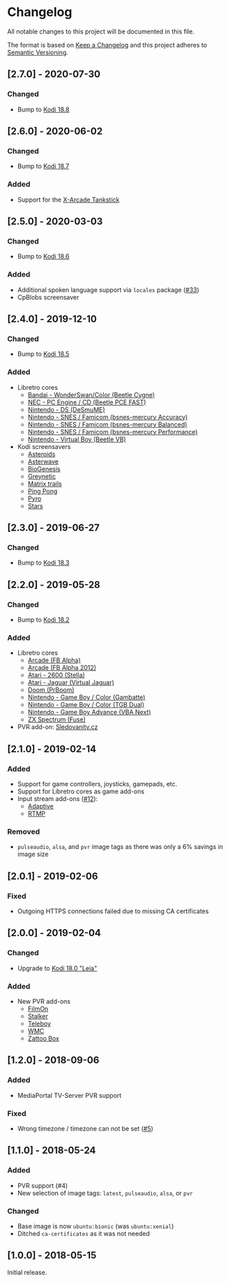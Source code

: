 # Changelog
All notable changes to this project will be documented in this file.

The format is based on [Keep a Changelog](http://keepachangelog.com/en/1.0.0/)
and this project adheres to [Semantic Versioning](http://semver.org/spec/v2.0.0.html).

## [2.7.0] - 2020-07-30

### Changed

* Bump to [Kodi 18.8](https://kodi.tv/article/kodi-leia-188-release)

## [2.6.0] - 2020-06-02

### Changed

* Bump to [Kodi 18.7](https://kodi.tv/article/kodi-leia-187-release)

### Added

* Support for the [X-Arcade Tankstick](https://kodi.wiki/view/HOW-TO:X-Arcade_Tankstick_in_Kodi)

## [2.5.0] - 2020-03-03

### Changed

* Bump to [Kodi 18.6](https://kodi.tv/article/kodi-leia-186-release)

### Added

* Additional spoken language support via `locales` package ([#33](https://github.com/ehough/docker-kodi/issues/30))
* CpBlobs screensaver

## [2.4.0] - 2019-12-10

### Changed

* Bump to [Kodi 18.5](https://kodi.tv/article/kodi-leia-185-release)

### Added

* Libretro cores
  * [Bandai - WonderSwan/Color (Beetle Cygne)](http://docs.libretro.com/library/beetle_cygne/)
  * [NEC - PC Engine / CD (Beetle PCE FAST)](http://docs.libretro.com/library/beetle_pce_fast/)
  * [Nintendo - DS (DeSmuME)](http://docs.libretro.com/library/desmume/)
  * [Nintendo - SNES / Famicom (bsnes-mercury Accuracy)](http://docs.libretro.com/library/bsnes_mercury_accuracy/)
  * [Nintendo - SNES / Famicom (bsnes-mercury Balanced)](http://docs.libretro.com/library/bsnes_mercury_balanced/)
  * [Nintendo - SNES / Famicom (bsnes-mercury Performance)](http://docs.libretro.com/library/bsnes_mercury_performance/)
  * [Nintendo - Virtual Boy (Beetle VB)](http://docs.libretro.com/library/beetle_vb/)
* Kodi screensavers
  * [Asteroids](https://kodi.tv/addon/screensaver/asteroids)
  * [Asterwave](https://kodi.tv/addon/screensaver/asterwave)
  * [BioGenesis](https://kodi.tv/addon/screensaver/biogenesis)
  * [Greynetic](https://kodi.tv/addon/screensaver/greynetic)
  * [Matrix trails](https://kodi.tv/addon/screensaver/matrix-trails)
  * [Ping Pong](https://kodi.wiki/view/Add-on:Ping_Pong)
  * [Pyro](https://kodi.tv/addon/screensaver/pyro)
  * [Stars](https://kodi.tv/addon/screensaver/stars)

## [2.3.0] - 2019-06-27

### Changed

* Bump to [Kodi 18.3](https://kodi.tv/article/kodi-leia-183-release)

## [2.2.0] - 2019-05-28

### Changed

* Bump to [Kodi 18.2](https://kodi.tv/article/kodi-leia-182-release)

### Added

* Libretro cores
  * [Arcade (FB Alpha)](https://docs.libretro.com/library/fb_alpha/)
  * [Arcade (FB Alpha 2012)](https://docs.libretro.com/library/fb_alpha_2012/)
  * [Atari - 2600 (Stella)](http://docs.libretro.com/library/stella/)
  * [Atari - Jaguar (Virtual Jaguar)](http://docs.libretro.com/library/virtual_jaguar/)
  * [Doom (PrBoom)](http://docs.libretro.com/library/prboom/)
  * [Nintendo - Game Boy / Color (Gambatte)](http://docs.libretro.com/library/gambatte/)
  * [Nintendo - Game Boy / Color (TGB Dual)](http://docs.libretro.com/library/tgb_dual/)
  * [Nintendo - Game Boy Advance (VBA Next)](http://docs.libretro.com/library/vba_next/)
  * [ZX Spectrum (Fuse)](http://docs.libretro.com/library/fuse/)
* PVR add-on: [Sledovanitv.cz](https://kodi.wiki/view/Add-on:Sledovanitv.cz_PVR_Client)

## [2.1.0] - 2019-02-14

### Added

* Support for game controllers, joysticks, gamepads, etc.
* Support for Libretro cores as game add-ons
* Input stream add-ons ([#12](https://github.com/ehough/docker-kodi/pull/12)):
  * [Adaptive](https://github.com/peak3d/inputstream.adaptive)
  * [RTMP](https://github.com/xbmc/inputstream.rtmp)

### Removed

* `pulseaudio`, `alsa`, and `pvr` image tags as there was only a 6% savings in image size

## [2.0.1] - 2019-02-06

### Fixed

* Outgoing HTTPS connections failed due to missing CA certificates

## [2.0.0] - 2019-02-04

### Changed

* Upgrade to [Kodi 18.0 "Leia"](https://kodi.tv/article/kodi-180)

### Added

* New PVR add-ons
  * [FilmOn](https://kodi.wiki/view/PVR/Backend/FilmOn)
  * [Stalker](https://kodi.wiki/view/Add-on:Stalker_Client)
  * [Teleboy](https://kodi.wiki/view/Add-on:Teleboy_PVR_Client)
  * [WMC](https://kodi.wiki/view/Add-on:PVR_WMC_Client)
  * [Zattoo Box](https://kodi.wiki/view/Add-on:Zattoo_Box)
  

## [1.2.0] - 2018-09-06

### Added

* MediaPortal TV-Server PVR support

### Fixed

* Wrong timezone / timezone can not be set ([#5](https://github.com/ehough/docker-kodi/issues/5))

## [1.1.0] - 2018-05-24

### Added

* PVR support (#4)
* New selection of image tags: `latest`, `pulseaudio`, `alsa`, or `pvr`

### Changed

* Base image is now `ubuntu:bionic` (was `ubuntu:xenial`)
* Ditched `ca-certificates` as it was not needed

## [1.0.0] - 2018-05-15
Initial release.

